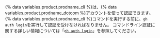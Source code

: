 {% data variables.product.prodname_cli %}は、{% data variables.product.prodname_dotcom %}アカウントを使って認証できます。 {% data variables.product.prodname_cli %}コマンドを実行する前に、`gh auth login`を実行して認証を受けなければなりません。 コマンドライン認証に関する詳しい情報については「[`gh auth login`](https://cli.github.com/manual/gh_auth_login)」を参照してください。
